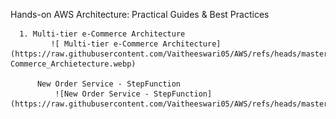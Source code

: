 Hands-on AWS Architecture: Practical Guides & Best Practices


      1. Multi-tier e-Commerce Architecture
             ![ Multi-tier e-Commerce Architecture](https://raw.githubusercontent.com/Vaitheeswari05/AWS/refs/heads/master/e-Commerce_Archietecture.webp)

          New Order Service - StepFunction
              ![New Order Service - StepFunction](https://raw.githubusercontent.com/Vaitheeswari05/AWS/refs/heads/master/NewOrder_Service.webp)
